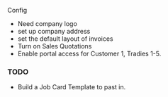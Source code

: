 Config
- Need company logo
- set up company address
- set the default layout of invoices
- Turn on Sales Quotations
- Enable portal access for Customer 1, Tradies 1-5.

### TODO
- Build a Job Card Template to past in.




